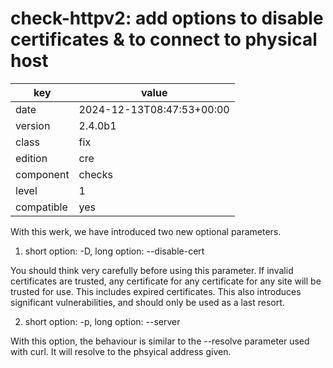 [//]: # (werk v2)
# check-httpv2: add options to disable certificates & to connect to physical host

key        | value
---------- | ---
date       | 2024-12-13T08:47:53+00:00
version    | 2.4.0b1
class      | fix
edition    | cre
component  | checks
level      | 1
compatible | yes

With this werk, we have introduced two new optional parameters.

1. short option: -D,  long option: --disable-cert

You should think very carefully before using this parameter. If
invalid certificates are trusted, any certificate for any
certificate for any site will be trusted for use. This includes
expired certificates. This also introduces significant
vulnerabilities, and should only be used as a last resort.

2. short option: -p, long option: --server

With this option, the behaviour is similar to the --resolve
parameter used with curl. It will resolve to the phsyical 
address given.
